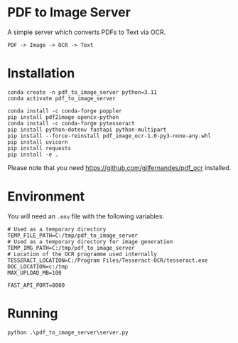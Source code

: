 # PDF to Image Server

A simple server which converts PDFs to Text via OCR.

```PDF -> Image -> OCR -> Text```

# Installation

```
conda create -n pdf_to_image_server python=3.11
conda activate pdf_to_image_server

conda install -c conda-forge poppler
pip install pdf2image opencv-python
conda install -c conda-forge pytesseract
pip install python-dotenv fastapi python-multipart
pip install --force-reinstall pdf_image_ocr-1.0-py3-none-any.whl
pip install uvicorn
pip install requests
pip install -e .

```

Please note that you need https://github.com/gilfernandes/pdf_ocr installed.

# Environment

You will need an `.env` file with the following variables:

```
# Used as a temporary directory
TEMP_FILE_PATH=C:/tmp/pdf_to_image_server
# Used as a temporary directory for image generation
TEMP_IMG_PATH=C:/tmp/pdf_to_image_server
# Location of the OCR programme used internally
TESSERACT_LOCATION=C:/Program Files/Tesseract-OCR/tesseract.exe
DOC_LOCATION=c:/tmp
MAX_UPLOAD_MB=100

FAST_API_PORT=8000
```

# Running

```
python .\pdf_to_image_server\server.py
```